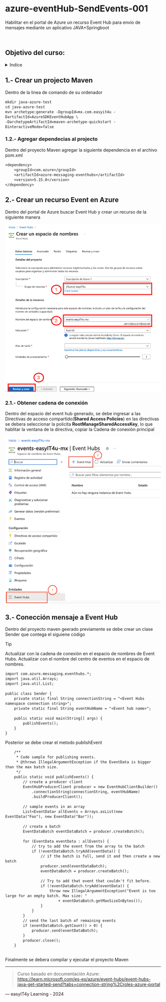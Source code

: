 # azure-eventHub-SendEvents-001
Habilitar en el portal de Azure un recurso Event Hub para envio de mensajes mediante un aplicativo JAVA+Springboot


<picture>
 <source media="(prefers-color-scheme: dark)" srcset="YOUR-DARKMODE-IMAGE">
 <source media="(prefers-color-scheme: light)" srcset="YOUR-LIGHTMODE-IMAGE">
 <img alt="" src="https://user-images.githubusercontent.com/25423296/163456779-a8556205-d0a5-45e2-ac17-42d089e3c3f8.png">
</picture>

## Objetivo del curso:
<details>
<summary>Indice</summary>

| # | Tema |
|-----:|-----------|
|     1| Crear un projecto Maven|
|     2| Crear un recurso Event en Azure |
|     3| Conección mensaje a Event Hub  |

</details>

## 1.- Crear un projecto Maven

Dentro de la linea de comando de su ordenador 
```
mkdir java-azure-test
cd java-azure-test
mvn archetype:generate -DgroupId=mx.com.easyit4u -DartifactId=AzureSDKEventHubApp \
-DarchetypeArtifactId=maven-archetype-quickstart -DinteractiveMode=false

```

### 1.2.- Agregar dependecias al projecto

Dentro del proyecto Maven agregar la siguiente dependencia en el archivo pom.xml

```
<dependency>
	<groupId>com.azure</groupId>
	<artifactId>azure-messaging-eventhubs</artifactId>
	<version>5.15.0</version>
</dependency>
```

## 2.- Crear un recurso Event en Azure

Dentro del portal de Azure buscar Event Hub y crear un recurso de la siguiente manera

 <img alt="" src="https://github.com/easyIT4u/azure-eventHub-SendEvents-001/blob/main/img/azure-eventhub-send-001.png">

### 2.1.- Obtener cadena de conexión 
Dentro del espacio del event hub generado, se debe ingresar a las Directivas de acceso compartido(**Shared Access Policies**) en las directivas se debera seleccionar la policita **RootManageSharedAccessKey**, lo que hablitar la ventana de la directiva, copiar la Cadena de conexión principal


 <img alt="" src="https://github.com/easyIT4u/azure-eventHub-SendEvents-001/blob/main/img/azure-eventhub-send-002.png">


## 3.- Conección mensaje a Event Hub 

Dentro del proyecto maven geerado previamente se debe crear un clase Sender que contega el siguiene código
> [!TIP]
> Actualizar <Event Hubs namespace connection string> con la cadena de conexión en el espacio de nombres de Event Hubs.
> Actualizar <Event hub name> con el nombre del centro de eventos en el espacio de nombres.

```
import com.azure.messaging.eventhubs.*;
import java.util.Arrays;
import java.util.List;

public class Sender {
    private static final String connectionString = "<Event Hubs namespace connection string>";
    private static final String eventHubName = "<Event hub name>";

    public static void main(String[] args) {
        publishEvents();
    }
}
```
Posterior se debe crear el metodo publishEvent

```
    /**
     * Code sample for publishing events.
     * @throws IllegalArgumentException if the EventData is bigger than the max batch size.
     */
    public static void publishEvents() {
        // create a producer client
        EventHubProducerClient producer = new EventHubClientBuilder()
            .connectionString(connectionString, eventHubName)
            .buildProducerClient();

        // sample events in an array
        List<EventData> allEvents = Arrays.asList(new EventData("Foo"), new EventData("Bar"));

        // create a batch
        EventDataBatch eventDataBatch = producer.createBatch();

        for (EventData eventData : allEvents) {
            // try to add the event from the array to the batch
            if (!eventDataBatch.tryAdd(eventData)) {
                // if the batch is full, send it and then create a new batch
                producer.send(eventDataBatch);
                eventDataBatch = producer.createBatch();

                // Try to add that event that couldn't fit before.
                if (!eventDataBatch.tryAdd(eventData)) {
                    throw new IllegalArgumentException("Event is too large for an empty batch. Max size: "
                        + eventDataBatch.getMaxSizeInBytes());
                }
            }
        }
        // send the last batch of remaining events
        if (eventDataBatch.getCount() > 0) {
            producer.send(eventDataBatch);
        }
        producer.close();
    }
    
```
Finalmente se debera compilar y ejecutar el proyecto Maven

---
> Curso basado en documentación Azure:
> https://learn.microsoft.com/es-es/azure/event-hubs/event-hubs-java-get-started-send?tabs=connection-string%2Croles-azure-portal

— easyIT4y Learning - 2024

